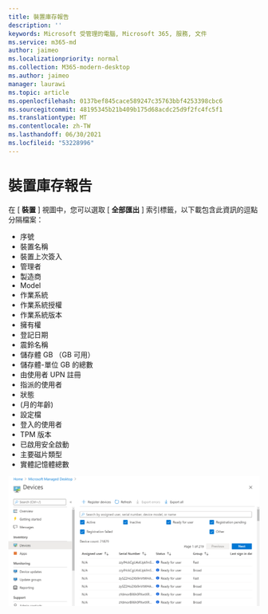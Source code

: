 ```yaml
---
title: 裝置庫存報告
description: ''
keywords: Microsoft 受管理的電腦, Microsoft 365, 服務, 文件
ms.service: m365-md
author: jaimeo
ms.localizationpriority: normal
ms.collection: M365-modern-desktop
ms.author: jaimeo
manager: laurawi
ms.topic: article
ms.openlocfilehash: 0137bef845cace589247c35763bbf4253398cbc6
ms.sourcegitcommit: 48195345b21b409b175d68acdc25d9f2fc4fc5f1
ms.translationtype: MT
ms.contentlocale: zh-TW
ms.lasthandoff: 06/30/2021
ms.locfileid: "53228996"
---
```

# <a name="device-inventory-report"></a>裝置庫存報告

在 [ **裝置** ] 視圖中，您可以選取 [ **全部匯出** ] 索引標籤，以下載包含此資訊的逗點分隔檔案：

- 序號
- 裝置名稱
- 裝置上次簽入
- 管理者
- 製造商
- Model
- 作業系統
- 作業系統授權
- 作業系統版本
- 擁有權
- 登記日期
- 震鈴名稱
- 儲存體 GB （GB 可用）
- 儲存體-單位 GB 的總數
- 由使用者 UPN 註冊
- 指派的使用者
- 狀態
-  (月的年齡) 
- 設定檔
- 登入的使用者
- TPM 版本
- 已啟用安全啟動
- 主要磁片類型
- 實體記憶體總數

![裝置視圖顯示裝置和相關詳細資料的清單。 在上方選取 [活動，註冊狀態的篩選] 旁邊的核取方塊。 以上是搜尋方塊。 用於註冊新裝置、重新整理視圖、匯出錯誤，以及匯出資料的上方索引標籤。](../../media/mmd-devices-view.png)
